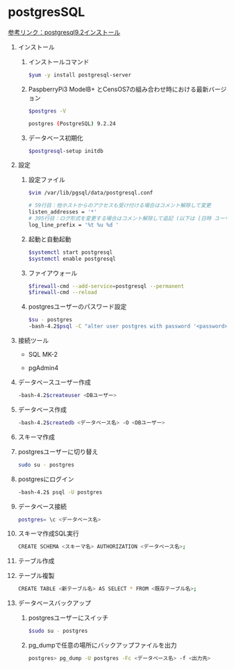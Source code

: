 # postgresSQL

[参考リンク：postgresql9.2インストール](https://www.server-world.info/query?os=CentOS_7&p=postgresql&f=1)

1. インストール

   1. インストールコマンド

        ```sh
        $yum -y install postgresql-server
        ```

   2. PaspberryPi3 ModelB+ とCensOS7の組み合わせ時における最新バージョン

        ```sh
        $postgres -V
        
        postgres (PostgreSQL) 9.2.24
        ```

   3. データベース初期化

        ```sh
        $postgresql-setup initdb
        ```

2. 設定

   1. 設定ファイル

        ```sh
        $vim /var/lib/pgsql/data/postgresql.conf
        
        # 59行目：他ホストからのアクセスも受け付ける場合はコメント解除して変更
        listen_addresses = '*'
        # 395行目：ログ形式を変更する場合はコメント解除して追記 (以下は [日時 ユーザー DB ～] 形式)
        log_line_prefix = '%t %u %d '
        ```

   2. 起動と自動起動

        ```sh
        $systemctl start postgresql
        $systemctl enable postgresql
        ```

   3. ファイアウォール

        ```sh
        $firewall-cmd --add-service=postgresql --permanent
        $firewall-cmd --reload
        ```

   4. postgresユーザーのパスワード設定

        ```sh
        $su - postgres
        -bash-4.2$psql -C "alter user postgres with password '<password>'"
        ```

3. 接続ツール

     * SQL MK-2

     * pgAdmin4

4. データベースユーザー作成

   ```sh
   -bash-4.2$createuser <DBユーザー>
   ```

5. データベース作成

   ```sh
   -bash-4.2$createdb <データベース名> -O <DBユーザー>
   ```

6. スキーマ作成

  7. postgresユーザーに切り替え

     ```sh
     sudo su - postgres
     ```

  2. postgresにログイン

     ```sh
     -bash-4.2$ psql -U postgres
     ```

  3. データベース接続

     ```sh
     postgres= \c <データベース名>
     ```

  4. スキーマ作成SQL実行

     ```sh
     CREATE SCHEMA <スキーマ名> AUTHORIZATION <データベース名>;
     ```

7. テーブル作成

8. テーブル複製

   ```sh
   CREATE TABLE <新テーブル名> AS SELECT * FROM <既存テーブル名>;
   ```

9. データベースバックアップ

   1. postgresユーザーにスイッチ

      ```sh
      $sudo su - postgres
      ```

   2. pg_dumpで任意の場所にバックアップファイルを出力

      ```sh
      postgres> pg_dump -U postgres -Fc <データベース名> -f <出力先>
      ```
